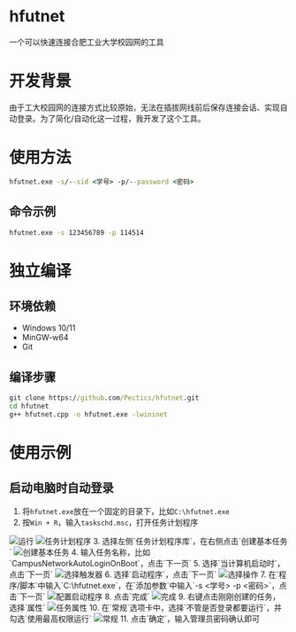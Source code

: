 # hfutnet
一个可以快速连接合肥工业大学校园网的工具

# 开发背景
由于工大校园网的连接方式比较原始，无法在插拔网线前后保存连接会话、实现自动登录。为了简化/自动化这一过程，我开发了这个工具。

# 使用方法
```cmd
hfutnet.exe -s/--sid <学号> -p/--password <密码>
```

## 命令示例
```cmd
hfutnet.exe -s 123456789 -p 114514
```

# 独立编译

## 环境依赖
- Windows 10/11
- MinGW-w64
- Git

## 编译步骤
```cmd
git clone https://github.com/Pectics/hfutnet.git
cd hfutnet
g++ hfutnet.cpp -o hfutnet.exe -lwininet
```

# 使用示例

## 启动电脑时自动登录
1. 将`hfutnet.exe`放在一个固定的目录下，比如`C:\hfutnet.exe`
2. 按`Win + R`，输入`taskschd.msc`，打开任务计划程序
<img src="/assets/1-1.png" alt="运行" style="max-width: 80%">
<img src="/assets/1-2.png" alt="任务计划程序" style="max-width: 80%">
3. 选择左侧`任务计划程序库`，在右侧点击`创建基本任务`
<img src="/assets/1-3.png" alt="创建基本任务" style="max-width: 80%">
4. 输入任务名称，比如`CampusNetworkAutoLoginOnBoot`，点击`下一页`
5. 选择`当计算机启动时`，点击`下一页`
<img src="/assets/1-4.png" alt="选择触发器" style="max-width: 80%">
6. 选择`启动程序`，点击`下一页`
<img src="/assets/1-5.png" alt="选择操作" style="max-width: 80%">
7. 在`程序/脚本`中输入`C:\hfutnet.exe`，在`添加参数`中输入`-s <学号> -p <密码>`，点击`下一页`
<img src="/assets/1-6.png" alt="配置启动程序" style="max-width: 80%">
8. 点击`完成`
<img src="/assets/1-7.png" alt="完成" style="max-width: 80%">
9. 右键点击刚刚创建的任务，选择`属性`
<img src="/assets/1-8.png" alt="任务属性" style="max-width: 80%">
10. 在`常规`选项卡中，选择`不管是否登录都要运行`，并勾选`使用最高权限运行`
<img src="/assets/1-9.png" alt="常规" style="max-width: 80%">
11. 点击`确定`，输入管理员密码确认即可